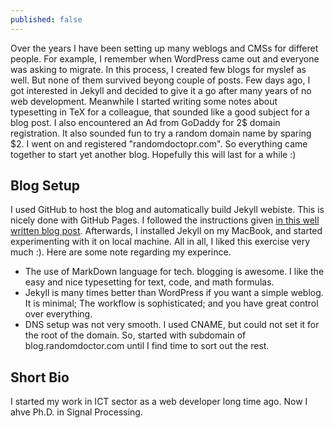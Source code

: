 ```yaml
---
published: false
---
```

Over the years I have been setting up many weblogs and CMSs for differet people. For example, I remember when WordPress came out and everyone was asking to migrate. In this process, I created few blogs for myslef as well. But none of them survived beyong couple of posts. Few days ago, I got interested in Jekyll and decided to give it a go after many years of no web development. Meanwhile I started writing some notes about typesetting in TeX for a colleague, that sounded like a good subject for a blog post. I also encountered an Ad from GoDaddy for 2$ domain registration. It also sounded fun to try a random domain name by sparing $2. I went on and registered "randomdoctopr.com". So everything came together to start yet another blog. Hopefully this will last for a while :)


## Blog  Setup
I used GitHub to host the blog and automatically build Jekyll webiste. This is nicely done with GitHub Pages. I followed the instructions given [in this well written blog post](https://www.smashingmagazine.com/2014/08/build-blog-jekyll-github-pages/). Afterwards, I installed Jekyll on my MacBook, and started experimenting with it on local machine. All in all, I liked this exercise very much :). Here are some note regarding my experince.

- The use of MarkDown language for tech. blogging is awesome. I like the easy and nice typesetting for text, code, and math formulas. 
- Jekyll is many times better than WordPress if you want a simple weblog. It is minimal; The workflow is sophisticated; and you have great control over everything.
- DNS setup was not very smooth. I used CNAME, but could not set it for the root of the domain. So, started with subdomain of blog.randomdoctor.com until I find time to sort out the rest.



## Short Bio
I started my work in ICT sector as a web developer long time ago. Now I ahve Ph.D. in Signal Processing.
